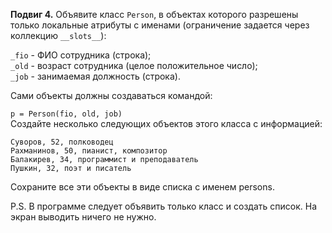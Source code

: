 **Подвиг 4.** Объявите класс `Person`, в объектах которого разрешены только локальные атрибуты с именами 
(ограничение задается через коллекцию `__slots__`):

`_fio` - ФИО сотрудника (строка); \
`_old` - возраст сотрудника (целое положительное число); \
`_job` - занимаемая должность (строка).

Сами объекты должны создаваться командой:

`p = Person(fio, old, job)` \
Создайте несколько следующих объектов этого класса с информацией:

```
Суворов, 52, полководец
Рахманинов, 50, пианист, композитор
Балакирев, 34, программист и преподаватель
Пушкин, 32, поэт и писатель
```

Сохраните все эти объекты в виде списка с именем persons.

P.S. В программе следует объявить только класс и создать список. На экран выводить ничего не нужно.